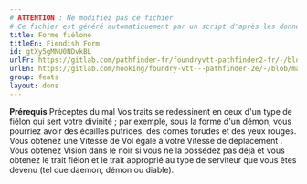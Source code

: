 ```yaml
---
# ATTENTION : Ne modifiez pas ce fichier
# Ce fichier est généré automatiquement par un script d'après les données du module Foundry VTT officiel et de sa traduction
title: Forme fiélone
titleEn: Fiendish Form
id: gtXy5gMNU0NDvkBL
urlFr: https://gitlab.com/pathfinder-fr/foundryvtt-pathfinder2-fr/-/blob/master/data/feats/gtXy5gMNU0NDvkBL.htm
urlEn: https://gitlab.com/hooking/foundry-vtt---pathfinder-2e/-/blob/master/packs/data/feats.db/fiendish-form.json
group: feats
layout: dons
---
```

**Prérequis** Préceptes du mal
Vos traits se redessinent en ceux d'un type de fiélon qui sert votre divinité ; par exemple, sous la forme d'un démon, vous pourriez avoir des écailles putrides, des cornes torudes et des yeux rouges. Vous obtenez une Vitesse de <a class="entity-link" data-pack="pf2e.actionspf2e" data-id="cS9nfDRGD83bNU1p" draggable="true">Vol</a> égale à votre Vitesse de déplacement . Vous obtenez <a class="entity-link" data-pack="pf2e.ancestryfeatures" data-id="HHVQDp61ehcpdiU8" draggable="true">Vision dans le noir</a> si vous ne la possédez pas déjà  et vous obtenez le trait fiélon et le trait approprié au type de serviteur que vous êtes devenu (tel que daemon, démon ou diable).



